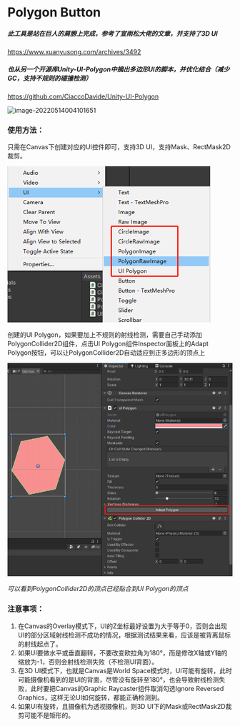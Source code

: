 # Polygon Button



##### 此工具是站在巨人的肩膀上完成，参考了宣雨松大佬的文章，并支持了3D UI

https://www.xuanyusong.com/archives/3492

##### 也从另一个开源库Unity-UI-Polygon中摘出多边形UI的脚本，并优化结合（减少GC，支持不规则的碰撞检测）

https://github.com/CiaccoDavide/Unity-UI-Polygon



![image-20220514004101651](https://github.com/H-J-F/PolygonButton/blob/master/Docs/Images/1652462093238.gif)



### 使用方法：

只需在Canvas下创建对应的UI控件即可，支持3D UI，支持Mask、RectMask2D裁剪。

![image-20220514003622269](https://github.com/H-J-F/PolygonButton/blob/master/Docs/Images/image-20220514003622269.png)

创建的UI Polygon，如果要加上不规则的射线检测，需要自己手动添加PolygonCollider2D组件，点击UI Polygon组件Inspector面板上的Adapt Polygon按钮，可以让PolygonCollider2D自动适应到正多边形的顶点上

![image-20220514004101651](https://github.com/H-J-F/PolygonButton/blob/master/Docs/Images/image-20220514004101651.png)

*可以看到PolygonCollider2D的顶点已经贴合到UI Polygon的顶点*



### 注意事项：

1. 在Canvas的Overlay模式下，UI的Z坐标最好设置为大于等于0，否则会出现UI的部分区域射线检测不成功的情况，根据测试结果来看，应该是被背离鼠标的射线起点了。
2. 如果UI要做水平或垂直翻转，不要改变欧拉角为180°，而是修改X轴或Y轴的缩放为-1，否则会射线检测失败（不检测UI背面）。
3. 在3D UI模式下，也就是Canvas是World Space模式时，UI可能有旋转，此时可能摄像机看到的是UI的背面，尽管没有旋转至180°，也会导致射线检测失败，此时要把Canvas的Graphic Raycaster组件取消勾选Ignore Reversed Graphics，这样无论UI如何旋转，都能正确检测到。
4. 如果UI有旋转，且摄像机为透视摄像机，则3D UI下的Mask或RectMask2D裁剪可能不是矩形的。
